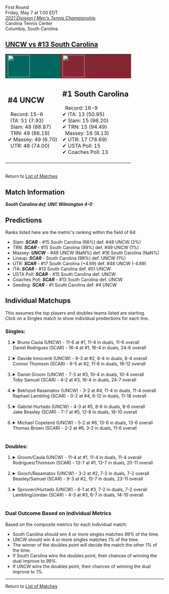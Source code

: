 First Round  
Friday, May 7 at 1:00 EDT  
[*2021 Division I Men's Tennis Championship*](../index.md)  
Carolina Tennis Center  
Columbia, South Carolina  
## [UNCW vs #13 South Carolina](https://www.ncaa.com/game/5833382)  

<table><tr style="background-color: #d9d9d9 !important"><td style="background-color: #00685E !important"><img src="https://www.ncaa.com/sites/default/files/images/logos/schools/u/unc-wilmington.70.png" width="70" height="70" /></td><td style="background-color: #862633 !important"><img src="https://www.ncaa.com/sites/default/files/images/logos/schools/s/south-carolina.70.png" width="70" height="70" /></td></tr><tr>
<td>  

<h2>#4 UNCW</h2>  
&nbsp; Record: 15-6<br>  
&nbsp; ITA: 51 (7.93)<br>  
&nbsp; Slam: 48 (88.87)<br>  
&nbsp; TRN: 49 (86.19)<br>  
&#10004; Massey: 49 (6.70)<br>  
&nbsp; UTR: 48 (74.00)<br>  
<br>  

</td>
<td>  

<h2>#1 South Carolina</h2>  
&nbsp; Record: 16-9<br>  
&#10004; ITA: 13 (50.95)<br>  
&#10004; Slam: 15 (96.20)<br>  
&#10004; TRN: 15 (94.49)<br>  
&nbsp; Massey: 16 (8.13)<br>  
&#10004; UTR: 17 (78.69)<br>  
&#10004; USTA Poll: 15<br>  
&#10004; Coaches Poll: 13<br>  
<br>  

</td>
</tr></table>  


<br>Return to [List of Matches](../index.md)  

## Match Information  
***South Carolina def. UNC Wilmington 4-0***  

## Predictions  

Ranks listed here are the metric's ranking within the field of 64:  
- Slam: ***SCAR*** - #15 South Carolina (98%) def. #48 UNCW (2%)  
- TRN: ***SCAR*** - #15 South Carolina (99%) def. #49 UNCW (1%)  
- Massey: ***UNCW*** - #49 UNCW (NaN%) def. #16 South Carolina (NaN%)  
- Lineup: ***SCAR*** - South Carolina (99%) def. UNCW (1%)  
- UTR: ***SCAR*** - #17 South Carolina (+4.69) def. #48 UNCW (-4.69)  
- ITA: ***SCAR*** - #13 South Carolina def. #51 UNCW  
- USTA Poll: ***SCAR*** - #15 South Carolina def. UNCW  
- Coaches Poll: ***SCAR*** - #13 South Carolina def. UNCW  
- Seeding: ***SCAR*** - #1 South Carolina def. #4 UNCW  

## Individual Matchups  
This assumes the top players and doubles teams listed are starting.  
Click on a Singles match to show individual predections for each line.  

### Singles:  

<ol>
<li><details>
<summary markdown="span">Bruno Caula (UNCW) - 11-6 at #1, 11-6 in duals, 11-6 overall<br>Daniel Rodrigues (SCAR) - 16-4 at #1, 16-4 in duals, 24-6 overall</summary>
<h4>Predictions</h4><ul>
<li>Composite: <b><i>SCAR</i></b> - Rodrigues (96%) def. Caula (4%)</li>  
<li>Slam: <b><i>SCAR</i></b> - Rodrigues (94%) def. Caula (6%)</li>  
<li>TRN: <b><i>SCAR</i></b> - Rodrigues (97%) def. Caula (3%)</li>  
<li>Massey: <b><i>UNCW</i></b> - Caula (NaN%) def. Rodrigues (NaN%)</li>  
<li>UTR: <b><i>SCAR</i></b> - Rodrigues (95%) def. Caula (5%)</li>  
<li>ITA: <b><i>SCAR</i></b> - Rodrigues (58.79) def. Caula (2.92)</li>  
</ul>
</details>&nbsp;</li>
<li><details>
<summary markdown="span">Davide Innocenti (UNCW) - 8-3 at #2, 8-4 in duals, 8-4 overall<br>Connor Thomson (SCAR) - 6-5 at #2, 11-8 in duals, 18-12 overall</summary>
<h4>Predictions</h4><ul>
<li>Composite: <b><i>SCAR</i></b> - Thomson (93%) def. Innocenti (7%)</li>  
<li>Slam: <b><i>SCAR</i></b> - Thomson (91%) def. Innocenti (9%)</li>  
<li>TRN: <b><i>SCAR</i></b> - Thomson (96%) def. Innocenti (4%)</li>  
<li>Massey: <b><i>UNCW</i></b> - Innocenti (NaN%) def. Thomson (NaN%)</li>  
<li>UTR: <b><i>SCAR</i></b> - Thomson (91%) def. Innocenti (9%)</li>  
<li>ITA: <b><i>SCAR</i></b> - Thomson (28.97) def. Innocenti (2.85)</li>  
</ul>
</details>&nbsp;</li>
<li><details>
<summary markdown="span">Daniel Groom (UNCW) - 7-3 at #3, 10-4 in duals, 10-4 overall<br>Toby Samuel (SCAR) - 4-2 at #3, 16-4 in duals, 24-7 overall</summary>
<h4>Predictions</h4><ul>
<li>Composite: <b><i>SCAR</i></b> - Samuel (91%) def. Groom (9%)</li>  
<li>Slam: <b><i>SCAR</i></b> - Samuel (89%) def. Groom (11%)</li>  
<li>TRN: <b><i>SCAR</i></b> - Samuel (95%) def. Groom (5%)</li>  
<li>Massey: <b><i>UNCW</i></b> - Groom (NaN%) def. Samuel (NaN%)</li>  
<li>UTR: <b><i>SCAR</i></b> - Samuel (90%) def. Groom (10%)</li>  
<li>ITA: <b><i>SCAR</i></b> - Samuel (10.78) def. Groom (2.67)</li>  
</ul>
</details>&nbsp;</li>
<li><details>
<summary markdown="span">Bekhzod Rasamatov (UNCW) - 3-2 at #4, 11-4 in duals, 11-4 overall<br>Raphael Lambling (SCAR) - 0-2 at #4, 6-12 in duals, 11-18 overall</summary>
<h4>Predictions</h4><ul>
<li>Composite: <b><i>SCAR</i></b> - Lambling (93%) def. Rasamatov (7%)</li>  
<li>Slam: <b><i>SCAR</i></b> - Lambling (95%) def. Rasamatov (5%)</li>  
<li>TRN: <b><i>SCAR</i></b> - Lambling (93%) def. Rasamatov (7%)</li>  
<li>Massey: <b><i>UNCW</i></b> - Rasamatov (NaN%) def. Lambling (NaN%)</li>  
<li>UTR: <b><i>SCAR</i></b> - Lambling (92%) def. Rasamatov (8%)</li>  
<li>ITA: <b><i>SCAR</i></b> - Lambling (15.34) def. Rasamatov (2.15)</li>  
</ul>
</details>&nbsp;</li>
<li><details>
<summary markdown="span">Gabriel Hurtado (UNCW) - 4-3 at #5, 8-6 in duals, 8-6 overall<br>Jake Beasley (SCAR) - 7-7 at #5, 12-8 in duals, 18-10 overall</summary>
<h4>Predictions</h4><ul>
<li>Composite: <b><i>SCAR</i></b> - Beasley (91%) def. Hurtado (9%)</li>  
<li>Slam: <b><i>SCAR</i></b> - Beasley (91%) def. Hurtado (9%)</li>  
<li>TRN: <b><i>SCAR</i></b> - Beasley (95%) def. Hurtado (5%)</li>  
<li>Massey: <b><i>UNCW</i></b> - Hurtado (NaN%) def. Beasley (NaN%)</li>  
<li>UTR: <b><i>SCAR</i></b> - Beasley (87%) def. Hurtado (13%)</li>  
<li>ITA: <b><i>UNCW</i></b> - Hurtado (1.80) def. Beasley (1.73)</li>  
</ul>
</details>&nbsp;</li>
<li><details>
<summary markdown="span">Michael Copeland (UNCW) - 5-2 at #6, 13-6 in duals, 13-6 overall<br>Thomas Brown (SCAR) - 2-2 at #6, 3-2 in duals, 11-6 overall</summary>
<h4>Predictions</h4><ul>
<li>Composite: <b><i>SCAR</i></b> - Brown (91%) def. Copeland (9%)</li>  
<li>Slam: <b><i>SCAR</i></b> - Brown (89%) def. Copeland (11%)</li>  
<li>TRN: <b><i>SCAR</i></b> - Brown (93%) def. Copeland (7%)</li>  
<li>Massey: <b><i>UNCW</i></b> - Copeland (NaN%) def. Brown (NaN%)</li>  
<li>UTR: <b><i>SCAR</i></b> - Brown (90%) def. Copeland (10%)</li>  
<li>ITA: <b><i>SCAR</i></b> - Brown (2.19) def. Copeland (1.97)</li>  
</ul>
</details>&nbsp;</li>
</ol>

### Doubles:  

<ol>
<li><details>
<summary markdown="span">Groom/Caula (UNCW) - 11-4 at #1, 11-4 in duals, 11-4 overall<br>Rodrigues/Thomson (SCAR) - 13-7 at #1, 13-7 in duals, 20-11 overall</summary>
<br>Sorry, we don't have any metrics for this match
</details>&nbsp;</li>
<li><details>
<summary markdown="span">Gooch/Rasamatov (UNCW) - 3-2 at #2, 7-2 in duals, 7-2 overall<br>Beasley/Samuel (SCAR) - 9-3 at #2, 15-7 in duals, 23-11 overall</summary>
<br>Sorry, we don't have any metrics for this match
</details>&nbsp;</li>
<li><details>
<summary markdown="span">Sprovieri/Hurtado (UNCW) - 6-1 at #3, 7-2 in duals, 7-2 overall<br>Lambling/Jordan (SCAR) - 4-3 at #3, 6-7 in duals, 14-10 overall</summary>
<br>Sorry, we don't have any metrics for this match
</details>&nbsp;</li>
</ol>

### Dual Outcome Based on Individual Metrics  
  
Based on the composite metrics for each individual match:  
- South Carolina should win 4 or more singles matches _99%_ of the time.  
- UNCW should win 4 or more singles matches _1%_ of the time.  
- The winner of the doubles point will decide the match the other _1%_ of the time.  
- If South Carolina wins the doubles point, their chances of winning the dual improve to _99%_.  
- If UNCW wins the doubles point, their chances of winning the dual improve to _1%_.  
  
------

Return to [List of Matches](../index.md)  
